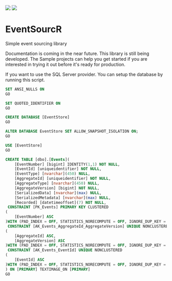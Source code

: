 [![](https://img.shields.io/nuget/v/EventSourcR.svg)](https://www.nuget.org/packages/EventSourcR) [![](https://img.shields.io/nuget/vpre/EventSourcR.svg)](https://www.nuget.org/packages/EventSourcR)

# EventSourcR
Simple event sourcing library

Documentation is coming in the near future. This library is still being developed. The Sample projects can help you get started if you are interested in trying it out before it's ready for production.

If you want to use the SQL Server provider. You can setup the database by running this script.

```sql
SET ANSI_NULLS ON
GO

SET QUOTED_IDENTIFIER ON
GO

CREATE DATABASE [EventStore]
GO

ALTER DATABASE EventStore SET ALLOW_SNAPSHOT_ISOLATION ON;
GO

USE [EventStore]
GO

CREATE TABLE [dbo].[Events](
	[EventNumber] [bigint] IDENTITY(1,1) NOT NULL,
	[EventId] [uniqueidentifier] NOT NULL,
	[EventType] [nvarchar](450) NULL,
	[AggregateId] [uniqueidentifier] NOT NULL,
	[AggregateType] [nvarchar](450) NULL,
	[AggregateVersion] [bigint] NOT NULL,
	[SerializedData] [nvarchar](max) NULL,
	[SerializedMetadata] [nvarchar](max) NULL,
	[Recorded] [datetimeoffset](7) NOT NULL,
 CONSTRAINT [PK_Events] PRIMARY KEY CLUSTERED 
(
	[EventNumber] ASC
)WITH (PAD_INDEX = OFF, STATISTICS_NORECOMPUTE = OFF, IGNORE_DUP_KEY = OFF, ALLOW_ROW_LOCKS = ON, ALLOW_PAGE_LOCKS = ON) ON [PRIMARY],
 CONSTRAINT [AK_Events_AggregateId_AggregateVersion] UNIQUE NONCLUSTERED 
(
	[AggregateId] ASC,
	[AggregateVersion] ASC
)WITH (PAD_INDEX = OFF, STATISTICS_NORECOMPUTE = OFF, IGNORE_DUP_KEY = OFF, ALLOW_ROW_LOCKS = ON, ALLOW_PAGE_LOCKS = ON) ON [PRIMARY],
 CONSTRAINT [AK_Events_EventId] UNIQUE NONCLUSTERED 
(
	[EventId] ASC
)WITH (PAD_INDEX = OFF, STATISTICS_NORECOMPUTE = OFF, IGNORE_DUP_KEY = OFF, ALLOW_ROW_LOCKS = ON, ALLOW_PAGE_LOCKS = ON) ON [PRIMARY]
) ON [PRIMARY] TEXTIMAGE_ON [PRIMARY]
GO
```
